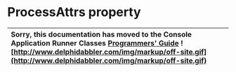 <a href='Hidden comment: 
$Rev$
$Date$
'></a>

# ProcessAttrs property #

| Sorry, this documentation has moved to the Console Application Runner Classes **[Programmers' Guide](http://wiki.delphidabbler.com/index.php/Docs/TPJCustomConsoleAppProcessAttrs)** ![http://www.delphidabbler.com/img/markup/off-site.gif](http://www.delphidabbler.com/img/markup/off-site.gif) |
|:---------------------------------------------------------------------------------------------------------------------------------------------------------------------------------------------------------------------------------------------------------------------------------------------------|
